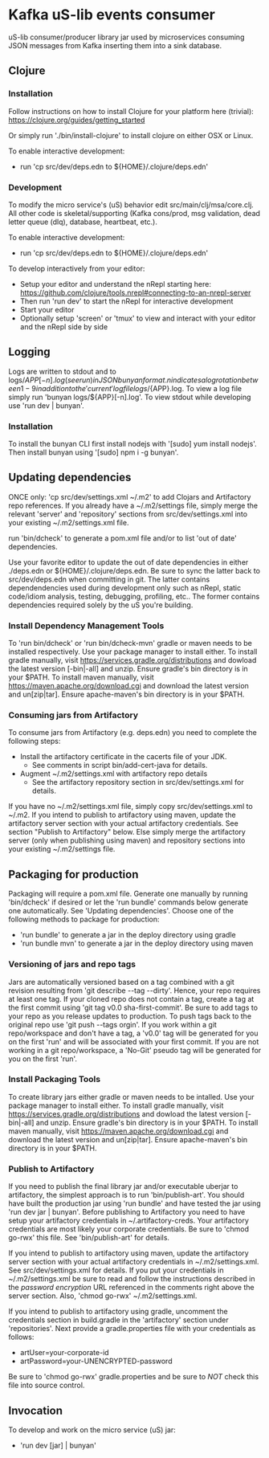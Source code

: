 # Kafka uS-lib events consumer
uS-lib consumer/producer library jar used by microservices consuming JSON messages from Kafka inserting them into a sink database.

## Clojure
### Installation
Follow instructions on how to install Clojure for your platform here (trivial):
   https://clojure.org/guides/getting_started

Or simply run './bin/install-clojure' to install clojure on either OSX or Linux.

To enable interactive development:
   - run 'cp src/dev/deps.edn to ${HOME}/.clojure/deps.edn'

### Development
To modify the micro service's (uS) behavior edit src/main/clj/msa/core.clj.
All other code is skeletal/supporting (Kafka cons/prod, msg validation, dead letter queue (dlq), database, heartbeat, etc.).

To enable interactive development:
   - run 'cp src/dev/deps.edn to ${HOME}/.clojure/deps.edn'

To develop interactively from your editor:
   - Setup your editor and understand the nRepl starting here: https://github.com/clojure/tools.nrepl#connecting-to-an-nrepl-server 
   - Then run 'run dev' to start the nRepl for interactive development
   - Start your editor
   - Optionally setup 'screen' or 'tmux' to view and interact with your editor and the nRepl side by side

## Logging
Logs are written to stdout and to logs/${APP}[-n].log (see run) in JSON bunyan
format. n indicates a log rotation between 1-9 in addition to the 'current' log 
file logs/${APP}.log. To view a log file simply run 'bunyan logs/${APP}[-n].log'.
To view stdout while developing use 'run dev | bunyan'.

### Installation
To install the bunyan CLI first install nodejs with '[sudo] yum install
nodejs'. Then install bunyan using '[sudo] npm i -g bunyan'.

## Updating dependencies
ONCE only: 'cp src/dev/settings.xml ~/.m2' to add Clojars and Artifactory
repo references. If you already have a ~/.m2/settings file, simply merge the
relevant 'server' and 'repository' sections from src/dev/settings.xml into 
your existing ~/.m2/settings.xml file.

run 'bin/dcheck' to generate a pom.xml file and/or to list 'out of date' dependencies.

Use your favorite editor to update the out of date dependencies in either ./deps.edn
or ${HOME}/.clojure/deps.edn. Be sure to sync the latter back to src/dev/deps.edn when 
committing in git. The latter contains dependendencies used during development
only such as nRepl, static code/idiom analysis, testing, debugging, profiling, etc.. 
The former contains dependencies required solely by the uS you're building.

### Install Dependency Management Tools
To 'run bin/dcheck' or 'run bin/dcheck-mvn' gradle or maven needs to be
installed respectively. Use your package manager to install either. To install 
gradle manually, visit https://services.gradle.org/distributions and dowload the
latest version [-bin|-all] and unzip. Ensure gradle's bin directory is in your $PATH.
To install maven manually, visit https://maven.apache.org/download.cgi and
download the latest version and un[zip|tar]. Ensure apache-maven's bin directory is
in your $PATH.

### Consuming jars from Artifactory
To consume jars from Artifactory (e.g. deps.edn) you need to complete the following steps:
   - Install the artifactory certificate in the cacerts file of your JDK.
      - See comments in script bin/add-cert-java for details.
   - Augment ~/.m2/settings.xml with artifactory repo details
      - See the artifactory repository section in src/dev/settings.xml for details.

If you have no ~/.m2/settings.xml file, simply copy src/dev/settings.xml to
~/.m2. If you intend to publish to artifactory using maven, update the artifactory 
server section with your actual artifactory credentials. See section 
"Publish to Artifactory" below. Else simply merge the artifactory server
(only when publishing using maven) and repository sections into your existing 
~/.m2/settings file. 

## Packaging for production
Packaging will require a pom.xml file. Generate one manually by running 
'bin/dcheck' if desired or let the 'run bundle' commands below generate one 
automatically. See 'Updating dependencies'. Choose one of the following 
methods to package for production:

- 'run bundle' to generate a jar in the deploy directory using gradle
- 'run bundle mvn' to generate a jar in the deploy directory using maven

### Versioning of jars and repo tags
Jars are automatically versioned based on a tag combined 
with a git revision resulting from 'git describe --tag --dirty'. Hence, your 
repo requires at least one tag. If your cloned repo does not contain a tag, 
create a tag at the first commit using 'git tag v0.0 sha-first-commit'. Be sure 
to add tags to your repo as you release updates to production. To push tags 
back to the original repo use 'git push --tags orgin'. If you work within a
git repo/workspace and don't have a tag, a 'v0.0' tag will be generated for 
you on the first 'run' and will be associated with your first commit. If you 
are not working in a git repo/workspace, a 'No-Git' pseudo tag will be 
generated for you on the first 'run'.

### Install Packaging Tools
To create library jars either gradle or maven needs to be intalled.
Use your package manager to install either. To install gradle manually, 
visit https://services.gradle.org/distributions and dowload the
latest version [-bin|-all] and unzip. Ensure gradle's bin directory is in your $PATH.
To install maven manually, visit https://maven.apache.org/download.cgi and
download the latest version and un[zip|tar]. Ensure apache-maven's bin directory is
in your $PATH. 

### Publish to Artifactory
If you need to publish the final library jar and/or executable uberjar to artifactory,
the simplest approach is to run 'bin/publish-art'. You should have built the production jar 
using 'run bundle' and have tested the jar using 'run dev jar | bunyan'. Before publishing 
to Artifactory you need to have setup your artifactory credentials in 
~/.artifactory-creds. Your artifactory credentials are most likely your corporate 
credentials. Be sure to 'chmod go-rwx' this file. See 'bin/publish-art' for details. 

If you intend to publish to artifactory using maven, update the artifactory 
server section with your actual artifactory credentials in ~/.m2/settings.xml. See
src/dev/settings.xml for details. If you put your credentials in ~/.m2/settings.xml 
be sure to read and follow the instructions described in the 
*password encryption* URL referenced in the comments right above the server 
section. Also, 'chmod go-rwx' ~/.m2/settings.xml.

If you intend to publish to artifactory using gradle, uncomment the
credentials section in build.gradle in the 'artifactory' section under
'repositories'. Next provide a gradle.properties file with your credentials 
as follows:
   - artUser=your-corporate-id
   - artPassword=your-UNENCRYPTED-password

Be sure to 'chmod go-rwx' gradle.properties and be sure to *NOT* check this file
into source control.

## Invocation
To develop and work on the micro service (uS) jar:
   - 'run dev [jar] | bunyan'

